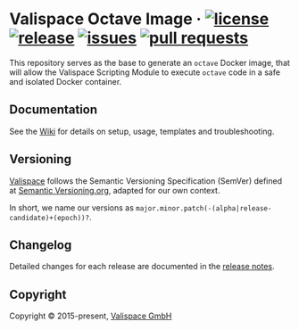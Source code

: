 # Valispace Octave Image &middot; [![license](https://img.shields.io/github/license/valispace/valifn-octave?style=plastic)](LICENSE) [![release](https://img.shields.io/github/v/release/valispace/valifn-octave?display_name=tag&sort=semver&style=plastic)](https://github.com/valispace/valifn-octave/releases) [![issues](https://img.shields.io/github/issues/valispace/valifn-octave?style=plastic)](https://github.com/valispace/valifn-octave/issues) [![pull requests](https://img.shields.io/github/issues-pr/valispace/valifn-octave?style=plastic)](https://github.com/valispace/valifn-octave/pulls)

This repository serves as the base to generate an `octave` Docker image, that will allow the Valispace Scripting Module to execute `octave` code in a safe and isolated Docker container.


## Documentation

See the [Wiki](https://github.com/valispace/valifn-octave/wiki) for details on setup, usage, templates and troubleshooting.


## Versioning

[Valispace](https://github.com/valispace) follows the Semantic Versioning Specification (SemVer) defined at [Semantic Versioning.org](https://semver.org/), adapted for our own context.

In short, we name our versions as `major.minor.patch(-(alpha|release-candidate)+(epoch))?`.


## Changelog

Detailed changes for each release are documented in the [release notes](https://github.com/valispace/valifn-octave/releases).


## Copyright

Copyright &copy; 2015-present, [Valispace GmbH](https://www.valispace.com/about-us/)
